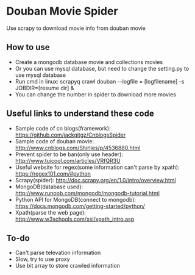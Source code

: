 # Douban Movie Spider

Use scrapy to download movie info from douban movie

## How to use

- Create a mongodb database movie and collections movies
- Or you can use mysql database, but need to change the setting.py to use mysql database
- Run cmd in linux: scrapyq crawl douban --logfile = [logfilename] -s JOBDIR=[resume dir] &
- You can change the number in spider to download more movies

## Useful links to understand these code
- Sample code of cn blogs(framework): https://github.com/jackgitgz/CnblogsSpider
- Sample code of douban movie: http://www.cnblogs.com/Shirlies/p/4536880.html
- Prevent spider to be ban(only use header): http://www.tuicool.com/articles/VRfQR3U
- Useful website for regex(some information can't parse by xpath): https://regex101.com/#python
- Scrapy(spider): http://doc.scrapy.org/en/1.0/intro/overview.html
- MongoDB(database used): http://www.runoob.com/mongodb/mongodb-tutorial.html
- Python API for MongoDB(connect to mongodb): https://docs.mongodb.com/getting-started/python/
- Xpath(parse the web page): http://www.w3schools.com/xsl/xpath_intro.asp

## To-do
- Can't parse televation information
- Slow, try to use proxy
- Use bit array to store crawled information
